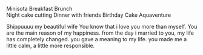 Minisota
Breakfast Brunch\
Night cake cutting
Dinner with friends
Birthday Cake
Aquaventure


Shippuuuu my beautiful wife
You know that i love you more than myself. You are the main reason of my happiness. from the day i married to you, my life has completely changed. you gave a meaning to my life. you made me a little calm, a little more responsible. 